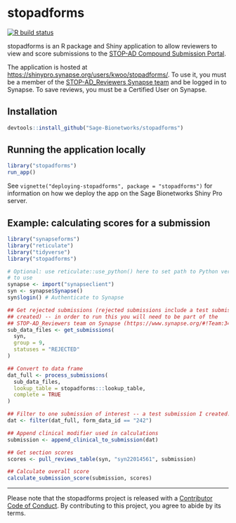 <!-- README.md is generated from README.Rmd. Please edit that file -->

stopadforms
===========

<!-- badges: start -->

[![R build
status](https://github.com/Sage-Bionetworks/stopadforms/workflows/R-CMD-check/badge.svg)](https://github.com/Sage-Bionetworks/stopadforms/actions)
<!-- badges: end -->

stopadforms is an R package and Shiny application to allow reviewers to
view and score submissions to the [STOP-AD Compound Submission
Portal](https://stopadportal.synapse.org/#/).

The application is hosted at
<https://shinypro.synapse.org/users/kwoo/stopadforms/>. To use it, you
must be a member of the [STOP-AD\_Reviewers Synapse
team](https://www.synapse.org/#!Team:3403721) and be logged in to
Synapse. To save reviews, you must be a Certified User on Synapse.

Installation
------------

``` r
devtools::install_github("Sage-Bionetworks/stopadforms")
```

Running the application locally
-------------------------------

``` r
library("stopadforms")
run_app()
```

See `vignette("deploying-stopadforms", package = "stopadforms")` for
information on how we deploy the app on the Sage Bionetworks Shiny Pro
server.

Example: calculating scores for a submission
--------------------------------------------

``` r
library("synapseforms")
library("reticulate")
library("tidyverse")
library("stopadforms")

# Optional: use reticulate::use_python() here to set path to Python version you want
# to use
synapse <- import("synapseclient")
syn <- synapse$Synapse()
syn$login() # Authenticate to Synapse

## Get rejected submissions (rejected submissions include a test submission I
## created) -- in order to run this you will need to be part of the
## STOP-AD_Reviewers team on Synapse (https://www.synapse.org/#!Team:3403721)
sub_data_files <- get_submissions(
  syn,
  group = 9,
  statuses = "REJECTED"
)

## Convert to data frame
dat_full <- process_submissions(
  sub_data_files,
  lookup_table = stopadforms:::lookup_table,
  complete = TRUE
)

## Filter to one submission of interest -- a test submission I created.
dat <- filter(dat_full, form_data_id == "242")

## Append clinical modifier used in calculations
submission <- append_clinical_to_submission(dat)

## Get section scores
scores <- pull_reviews_table(syn, "syn22014561", submission)

## Calculate overall score
calculate_submission_score(submission, scores)
```

------------------------------------------------------------------------

Please note that the stopadforms project is released with a [Contributor
Code of Conduct](.github/CODE_OF_CONDUCT.md). By contributing to this
project, you agree to abide by its terms.
